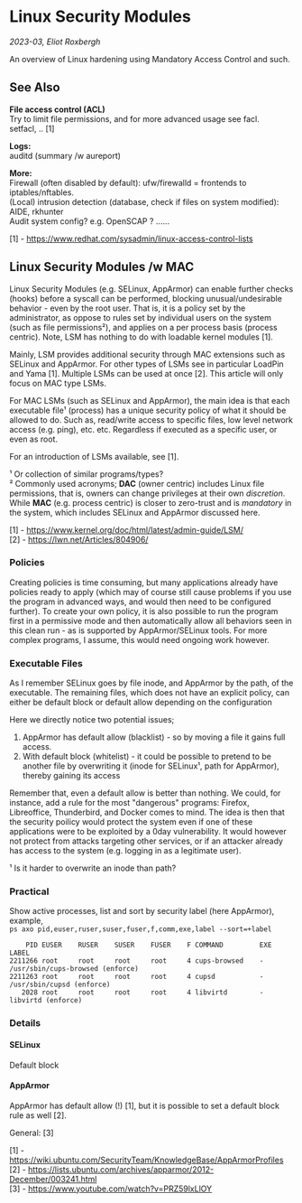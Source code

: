 # Linux Security Modules
_2023-03, Eliot Roxbergh_

An overview of Linux hardening using Mandatory Access Control and such.

## See Also

**File access control (ACL)** \
Try to limit file permissions, and for more advanced usage see facl. \
setfacl, .. [1]

**Logs:** \
auditd (summary /w aureport)

**More:** \
Firewall (often disabled by default): ufw/firewalld = frontends to iptables/nftables. \
(Local) intrusion detection (database, check if files on system modified): AIDE, rkhunter \
Audit system config? e.g. OpenSCAP ? ......


[1] - https://www.redhat.com/sysadmin/linux-access-control-lists


## Linux Security Modules /w MAC

Linux Security Modules (e.g. SELinux, AppArmor) can enable further checks (hooks) before a syscall can be performed, blocking unusual/undesirable behavior - even by the root user. That is, it is a policy set by the administrator, as oppose to rules set by individual users on the system (such as file permissions²), and applies on a per process basis (process centric). Note, LSM has nothing to do with loadable kernel modules [1].

Mainly, LSM provides additional security through MAC extensions such as SELinux and AppArmor.
For other types of LSMs see in particular LoadPin and Yama [1]. Multiple LSMs can be used at once [2].
This article will only focus on MAC type LSMs.

For MAC LSMs (such as SELinux and AppArmor), the main idea is that each executable file¹ (process) has a unique security policy of what it should be allowed to do.
Such as, read/write access to specific files, low level network access (e.g. ping), etc. etc.
Regardless if executed as a specific user, or even as root.

For an introduction of LSMs available, see [1].


¹ Or collection of similar programs/types? \
² Commonly used acronyms; **DAC** (owner centric) includes Linux file permissions, that is, owners can change privileges at their own _discretion_. While **MAC** (e.g. process centric) is closer to zero-trust and is _mandatory_ in the system, which includes SELinux and AppArmor discussed here.


[1] - https://www.kernel.org/doc/html/latest/admin-guide/LSM/ \
[2] - https://lwn.net/Articles/804906/

### Policies
Creating policies is time consuming, but many applications already have policies ready to apply
(which may of course still cause problems if you use the program in advanced ways, and would then need to be configured further).
To create your own policy, it is also possible to run the program first in a permissive mode and then automatically
allow all behaviors seen in this clean run - as is supported by AppArmor/SELinux tools.
For more complex programs, I assume, this would need ongoing work however.

### Executable Files

As I remember SELinux goes by file inode, and AppArmor by the path, of the executable.
The remaining files, which does not have an explicit policy,
can either be default block or default allow depending on the configuration

Here we directly notice two potential issues;
1. AppArmor has default allow (blacklist) - so by moving a file it gains full access.
2. With default block (whitelist) - it could be possible to pretend to be another file by overwriting it (inode for SELinux¹, path for AppArmor), thereby gaining its access

Remember that, even a default allow is better than nothing.
We could, for instance, add a rule for the most "dangerous" programs: Firefox, Libreoffice, Thunderbird, and Docker comes to mind.
The idea is then that the security poilicy would protect the system even if one of these applications were to be
exploited by a 0day vulnerability. It would however not protect from attacks targeting other services, or if an attacker already has access to the system (e.g. logging in as a legitimate user).


¹ Is it harder to overwrite an inode than path?

### Practical

Show active processes, list and sort by security label (here AppArmor), example, \
`ps axo pid,euser,ruser,suser,fuser,f,comm,exe,label --sort=+label`
```
    PID EUSER    RUSER    SUSER    FUSER    F COMMAND         EXE   LABEL
2211266 root     root     root     root     4 cups-browsed    -     /usr/sbin/cups-browsed (enforce)
2211263 root     root     root     root     4 cupsd           -     /usr/sbin/cupsd (enforce)
   2028 root     root     root     root     4 libvirtd        -     libvirtd (enforce)
```


### Details

#### SELinux

Default block

#### AppArmor

AppArmor has default allow (!) [1], but it is possible to set a default block rule as well [2].

General: [3]

[1] - https://wiki.ubuntu.com/SecurityTeam/KnowledgeBase/AppArmorProfiles \
[2] - https://lists.ubuntu.com/archives/apparmor/2012-December/003241.html \
[3] - https://www.youtube.com/watch?v=PRZ59lxLlOY
